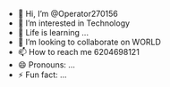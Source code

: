 - 👋 Hi, I’m @Operator270156
- 👀 I’m interested in Technology
- 🌱 Life is learning ...
- 💞️ I’m looking to collaborate on WORLD
- 📫 How to reach me 6204698121
- 😄 Pronouns: ...
- ⚡ Fun fact: ...

<!---
Operator270156/Operator270156 is a ✨ special ✨ repository because its `README.md` (this file) appears on your GitHub profile.
You can click the Preview link to take a look at your changes.
--->

